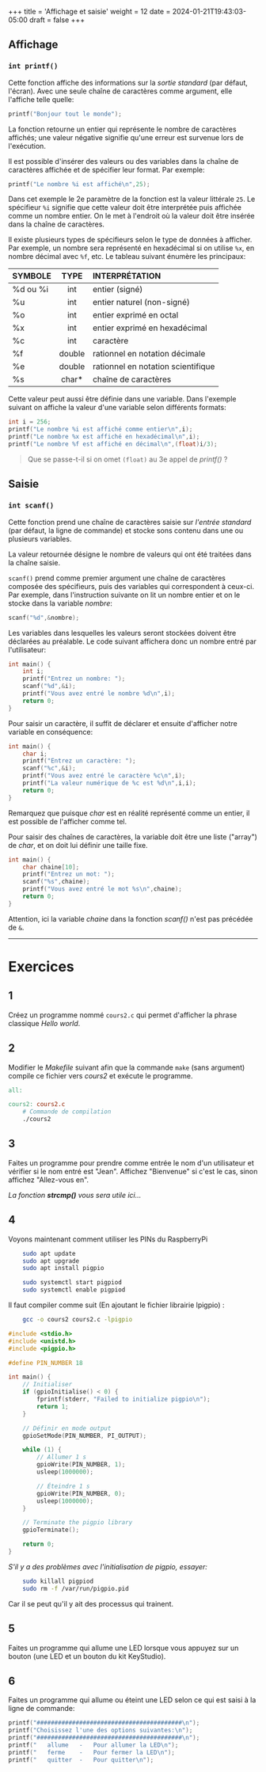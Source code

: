 +++
title = 'Affichage et saisie'
weight = 12
date = 2024-01-21T19:43:03-05:00
draft = false
+++


## Affichage

### `int printf()`
Cette fonction affiche des informations sur la _sortie standard_ (par défaut, l'écran). Avec une seule chaîne de caractères comme argument, elle l'affiche telle quelle:

```c
printf("Bonjour tout le monde");
```
La fonction retourne un entier qui représente le nombre de caractères affichés; une valeur négative signifie qu'une erreur est survenue lors de l'exécution.

Il est possible d'insérer des valeurs ou des variables dans la chaîne de caractères affichée et de spécifier leur format. Par exemple:
```c
printf("Le nombre %i est affiché\n",25);
```
Dans cet exemple le 2e paramètre de la fonction est la valeur littérale `25`. Le spécifieur `%i` signifie que cette valeur doit être interprétée puis affichée comme un nombre entier. On le met à l'endroit où la valeur doit être insérée dans la chaîne de caractères.

Il existe plusieurs types de spécifieurs selon le type de données à afficher. Par exemple, un nombre sera représenté en hexadécimal si on utilise `%x`, en nombre décimal avec `%f`, etc. Le tableau suivant énumère les principaux:

| SYMBOLE | TYPE | INTERPRÉTATION |
|:---|:---:|:---|
| %d ou %i | int | entier (signé) |
| %u | int | entier naturel (non-signé) |
| %o | int | entier exprimé en octal |
| %x | int | entier exprimé en hexadécimal |
| %c | int | caractère |
| %f | double | rationnel en notation décimale |
| %e | double | rationnel en notation scientifique |
| %s | char* | chaîne de caractères |

Cette valeur peut aussi être définie dans une variable. Dans l'exemple suivant on affiche la valeur d'une variable selon différents formats:
```c
int i = 256;
printf("Le nombre %i est affiché comme entier\n",i);
printf("Le nombre %x est affiché en hexadécimal\n",i);
printf("Le nombre %f est affiché en décimal\n",(float)i/3);
```
> Que se passe-t-il si on omet `(float)` au 3e appel de _printf()_ ?

## Saisie

### `int scanf()`
Cette fonction prend une chaîne de caractères saisie sur _l'entrée standard_ (par défaut, la ligne de commande) et stocke sons contenu dans une ou plusieurs variables.

La valeur retournée désigne le nombre de valeurs qui ont été traitées dans la chaîne saisie.

`scanf()` prend comme premier argument une chaîne de caractères composée des spécifieurs, puis des variables qui correspondent à ceux-ci. Par exemple, dans l'instruction suivante on lit un nombre entier et on le stocke dans la variable _nombre_:

```c
scanf("%d",&nombre);
```
Les variables dans lesquelles les valeurs seront stockées doivent être déclarées au préalable. Le code suivant affichera donc un nombre entré par l'utilisateur:
```c
int main() {
    int i;
    printf("Entrez un nombre: ");
    scanf("%d",&i);
    printf("Vous avez entré le nombre %d\n",i);
    return 0;
}
```

Pour saisir un caractère, il suffit de déclarer et ensuite d'afficher notre variable en conséquence:
```c
int main() {
    char i;
    printf("Entrez un caractère: ");
    scanf("%c",&i);
    printf("Vous avez entré le caractère %c\n",i);
    printf("La valeur numérique de %c est %d\n",i,i);
    return 0;
}
```

Remarquez que puisque _char_ est en réalité représenté comme un entier, il est possible de l'afficher comme tel.

Pour saisir des chaînes de caractères, la variable doit être une liste ("array") de _char_, et on doit lui définir une taille fixe.
```c
int main() {
    char chaine[10];
    printf("Entrez un mot: ");
    scanf("%s",chaine);
    printf("Vous avez entré le mot %s\n",chaine);
    return 0;
}
```
Attention, ici la variable _chaine_ dans la fonction _scanf()_ n'est pas précédée de `&`. 

------------------------------

# Exercices

## 1
Créez un programme nommé `cours2.c` qui permet d'afficher la phrase classique _Hello world_.

<!--
```c
    #include <stdio.h>
    int main() {
        printf("hello world\n");
    }
```
-->
## 2
Modifier le _Makefile_ suivant afin que la commande `make` (sans argument) compile ce fichier vers *cours2* et exécute le programme.

```makefile
all: 

cours2: cours2.c
	# Commande de compilation
	./cours2
```
<!--
```Make
all: cours2

cours2: cours2.c
	gcc cours2.c -o cours2
	./cours2
```
-->
## 3
Faites un programme pour prendre comme entrée le nom d'un utilisateur et vérifier si le nom entré est "Jean". Affichez "Bienvenue" si c'est le cas, sinon affichez "Allez-vous en".

_La fonction **strcmp()** vous sera utile ici..._

<!--
```c
#include <stdio.h>
#include <string.h>

int main() {
    char nom[10];
    printf("Entrez votre nom: ");
    scanf("%s",nom);
    if (strcmp(nom,"Jean") == 0) {
        printf(" Bienvenue\n");
    } else {
        printf(" Allez-vous en\n");
    }
    return 0;
}
```
-->


## 4
 
Voyons maintenant comment utiliser les PINs du RaspberryPi

```bash
    sudo apt update
    sudo apt upgrade
    sudo apt install pigpio

    sudo systemctl start pigpiod
    sudo systemctl enable pigpiod
```

Il faut compiler comme suit (En ajoutant le fichier librairie lpigpio) :

```bash
    gcc -o cours2 cours2.c -lpigpio
```

```c
#include <stdio.h>
#include <unistd.h>
#include <pigpio.h>

#define PIN_NUMBER 18

int main() {
    // Initialiser
    if (gpioInitialise() < 0) {
        fprintf(stderr, "Failed to initialize pigpio\n");
        return 1;
    }

    // Définir en mode output
    gpioSetMode(PIN_NUMBER, PI_OUTPUT);

    while (1) {
        // Allumer 1 s
        gpioWrite(PIN_NUMBER, 1);
        usleep(1000000);  

        // Éteindre 1 s
        gpioWrite(PIN_NUMBER, 0);
        usleep(1000000);  
    }

    // Terminate the pigpio library
    gpioTerminate();

    return 0;
}

```
_S'il y a des problèmes avec l'initialisation de pigpio, essayer:_

```bash
    sudo killall pigpiod
    sudo rm -f /var/run/pigpio.pid
```

Car il se peut qu'il y ait des processus qui trainent.

## 5

Faites un programme qui allume une LED lorsque vous appuyez sur un bouton (une LED et un bouton du kit KeyStudio).

## 6

Faites un programme qui allume ou éteint une LED selon ce qui est saisi à la ligne de commande:

```c
printf("#########################################\n");
printf("Choisissez l'une des options suivantes:\n");
printf("#########################################\n");
printf("   allume   -   Pour allumer la LED\n");
printf("   ferme    -   Pour fermer la LED\n");
printf("   quitter  -   Pour quitter\n");
```